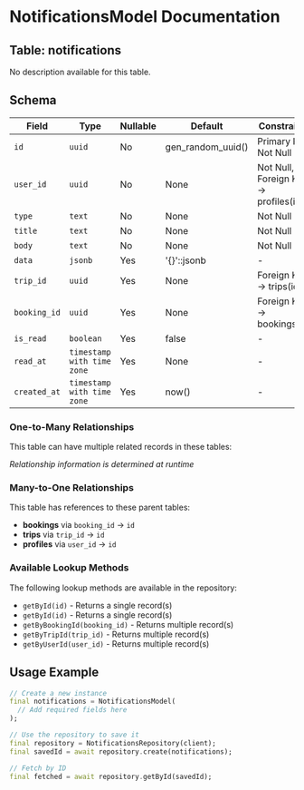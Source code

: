 # NotificationsModel Documentation

## Table: notifications

No description available for this table.

## Schema

| Field | Type | Nullable | Default | Constraints |
|-------|------|----------|---------|-------------|
| `id` | `uuid` | No | gen_random_uuid() | Primary Key, Not Null |
| `user_id` | `uuid` | No | None | Not Null, Foreign Key → profiles(id) |
| `type` | `text` | No | None | Not Null |
| `title` | `text` | No | None | Not Null |
| `body` | `text` | No | None | Not Null |
| `data` | `jsonb` | Yes | '{}'::jsonb | - |
| `trip_id` | `uuid` | Yes | None | Foreign Key → trips(id) |
| `booking_id` | `uuid` | Yes | None | Foreign Key → bookings(id) |
| `is_read` | `boolean` | Yes | false | - |
| `read_at` | `timestamp with time zone` | Yes | None | - |
| `created_at` | `timestamp with time zone` | Yes | now() | - |

### One-to-Many Relationships

This table can have multiple related records in these tables:

*Relationship information is determined at runtime*

### Many-to-One Relationships

This table has references to these parent tables:

- **bookings** via `booking_id` → `id`
- **trips** via `trip_id` → `id`
- **profiles** via `user_id` → `id`

### Available Lookup Methods

The following lookup methods are available in the repository:

- `getById(id)` - Returns a single record(s)
- `getById(id)` - Returns a single record(s)
- `getByBookingId(booking_id)` - Returns multiple record(s)
- `getByTripId(trip_id)` - Returns multiple record(s)
- `getByUserId(user_id)` - Returns multiple record(s)


## Usage Example

```dart
// Create a new instance
final notifications = NotificationsModel(
  // Add required fields here
);

// Use the repository to save it
final repository = NotificationsRepository(client);
final savedId = await repository.create(notifications);

// Fetch by ID
final fetched = await repository.getById(savedId);
```
